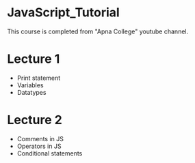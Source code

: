 # JavaScript_Tutorial
This course is completed from "Apna College" youtube channel.

<h1>Lecture 1</h1>
<ul>
    <li>Print statement</li>
    <li>Variables</li>
    <li>Datatypes</li>
</ul>
<h1>Lecture 2</h1>
<ul>
    <li>Comments in JS</li>
    <li>Operators in JS</li>
    <li>Conditional statements</li>
</ul>
